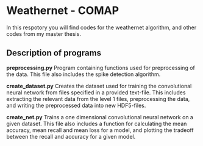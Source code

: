 # Weathernet - COMAP 

In this respotory you will find codes for the weathernet algorithm, and other codes from my master thesis. 

## Description of programs

**preprocessing.py**
Program containing functions used for preprocessing of the data. This file also includes the spike detection algorithm. 

**create_dataset.py**
Creates the dataset used for training the convolutional neural network from files specified in a provided text-file. This includes extracting the relevant data from the level 1 files, preprocessing the data, and writing the preprocessed data into new HDF5-files. 

**create_net.py**
Trains a one dimensional convolutional neural network on a given dataset. This file also includes a function for calculating the mean accuracy, mean recall and mean loss for a model, and plotting the tradeoff between the recall and accuracy for a given model. 
